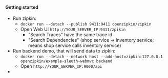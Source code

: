 #### Getting started
* Run zipkin:
    * `docker run --detach --publish 9411:9411 openzipkin/zipkin`
    * Open Web UI `http://YOUR_SERVER_IP:9411/zpikin`
        * "Search Traces" have the same trace id
        * "Search Dependencies" (shop service -> inventory service; means shop service calls inventory service)
* Run backend demo, that will send data to zipkin:
    * `docker run --detach --network host --add-host=zipkin:127.0.0.1 openzipkin/example-sleuth-webmvc backend`
    * Open `http://YOUR_SERVER_IP:9000/api`
* 

